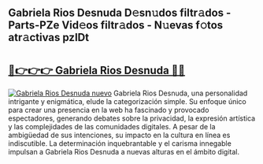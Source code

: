 ## Gabriela Rios Desnuda D𝚎sn𝚞dos filtr𝚊dos - Parts-PZe Vid𝚎os filtr𝚊dos - N𝚞evas f𝚘tos atr𝚊ctivas pzIDt

# <h2><a href="http://mb8isad.tromn.icu/?c=Gabriela+Rios+Desnuda">🔗👉👉👉 Gabriela Rios Desnuda 🔗🔗</a></h2>

[![Gabriela Rios Desnuda nuevo](https://i.imgur.com/pEAQMta.gif)](http://mb8isad.tromn.icu/?c=Gabriela+Rios+Desnuda)
Gabriela Rios Desnuda, una personalidad intrigante y enigmática, elude la categorización simple. Su enfoque único para crear una presencia en la web ha fascinado y provocado espectadores, generando debates sobre la privacidad, la expresión artística y las complejidades de las comunidades digitales. A pesar de la ambigüedad de sus intenciones, su impacto en la cultura en línea es indiscutible. La determinación inquebrantable y el carisma innegable impulsan a Gabriela Rios Desnuda a nuevas alturas en el ámbito digital.
